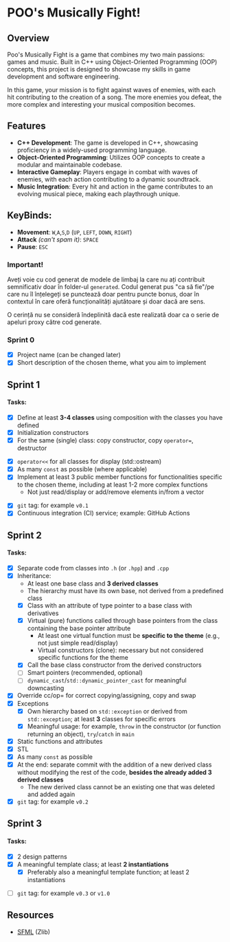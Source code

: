 # POO's Musically Fight!

## Overview
Poo's Musically Fight is a game that combines my two main passions: games and music. Built in C++ using Object-Oriented Programming (OOP) concepts, this project is designed to showcase my skills in game development and software engineering.

In this game, your mission is to fight against waves of enemies, with each hit contributing to the creation of a song. The more enemies you defeat, the more complex and interesting your musical composition becomes.

## Features
- **C++ Development**: The game is developed in C++, showcasing proficiency in a widely-used programming language.
- **Object-Oriented Programming**: Utilizes OOP concepts to create a modular and maintainable codebase.
- **Interactive Gameplay**: Players engage in combat with waves of enemies, with each action contributing to a dynamic soundtrack.
- **Music Integration**: Every hit and action in the game contributes to an evolving musical piece, making each playthrough unique.


## KeyBinds:
- **Movement**: `W`,`A`,`S`,`D` (`UP`, `LEFT`, `DOWN`, `RIGHT`)
- **Attack** *(can't spam it)*: `SPACE`
- **Pause**: `ESC`

### Important!
Aveți voie cu cod generat de modele de limbaj la care nu ați contribuit semnificativ doar în folder-ul `generated`.
Codul generat pus "ca să fie"/pe care nu îl înțelegeți se punctează doar pentru puncte bonus, doar în contextul
în care oferă funcționalități ajutătoare și doar dacă are sens.

O cerință nu se consideră îndeplinită dacă este realizată doar ca o serie de apeluri proxy către cod generate.

### Sprint 0

- [X] Project name (can be changed later)
- [X] Short description of the chosen theme, what you aim to implement

## Sprint 1

#### Tasks:
- [X] Define at least **3-4 classes** using composition with the classes you have defined
- [X] Initialization constructors
- [X] For the same (single) class: copy constructor, copy `operator=`, destructor
<!-- - [ ] For another class: move constructor, move `operator=`, destructor -->
<!-- - [ ] For another class: all five special member functions -->
- [X] `operator<<` for all classes for display (std::ostream)
- [X] As many `const` as possible (where applicable)
- [X] Implement at least 3 public member functions for functionalities specific to the chosen theme, including at least 1-2 more complex functions
  - Not just read/display or add/remove elements in/from a vector
<!-- - [ ] Usage scenario of the defined classes:
  - Create objects and call all public member functions in main
  - Only examples of keyboard input data will be added to the `tastatura.txt` file (if applicable); if you need data from files, create separate files
-->
- [X] `git` tag: for example `v0.1`
- [X] Continuous integration (CI) service; example: GitHub Actions

## Sprint 2

#### Tasks:
- [x] Separate code from classes into `.h` (or `.hpp`) and `.cpp`
- [x] Inheritance:
  - At least one base class and **3 derived classes**
  - The hierarchy must have its own base, not derived from a predefined class
  - [x] Class with an attribute of type pointer to a base class with derivatives
  - [x] Virtual (pure) functions called through base pointers from the class containing the base pointer attribute
    - At least one virtual function must be **specific to the theme** (e.g., not just simple read/display)
    - Virtual constructors (clone): necessary but not considered specific functions for the theme
  - [x] Call the base class constructor from the derived constructors
  - [ ] Smart pointers (recommended, optional)
  - [ ] `dynamic_cast`/`std::dynamic_pointer_cast` for meaningful downcasting
- [x] Override cc/op= for correct copying/assigning, copy and swap
- [x] Exceptions
  - [x] Own hierarchy based on `std::exception` or derived from `std::exception`; at least **3** classes for specific errors
  - [x] Meaningful usage: for example, `throw` in the constructor (or function returning an object), `try`/`catch` in `main`
- [x] Static functions and attributes
- [x] STL
- [x] As many `const` as possible
- [x] At the end: separate commit with the addition of a new derived class without modifying the rest of the code, **besides the already added 3 derived classes**
  - The new derived class cannot be an existing one that was deleted and added again
- [x] `git` tag: for example `v0.2`

## Sprint 3

#### Tasks:
- [x] 2 design patterns
- [x] A meaningful template class; at least **2 instantiations**
  - [x] Preferably also a meaningful template function; at least 2 instantiations
<!-- - [ ] A specialization on template function/class -->
- [ ] `git` tag: for example `v0.3` or `v1.0`
      
## Resources
- [SFML](https://github.com/SFML/SFML/tree/2.6.1) (Zlib)
